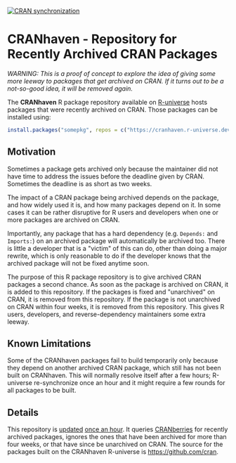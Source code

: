 [![CRAN synchronization](https://github.com/CRANhaven/cranhaven.r-universe.dev/actions/workflows/update.yml/badge.svg)](https://github.com/CRANhaven/cranhaven.r-universe.dev/actions/workflows/update.yml)

# CRANhaven - Repository for Recently Archived CRAN Packages

_WARNING: This is a proof of concept to explore the idea of giving
some more leeway to packages that get archived on CRAN. If it turns
out to be a not-so-good idea, it will be removed again._


The **CRANhaven** R package repository available on
[R-universe](https://cranhaven.r-universe.dev) hosts packages that
were recently archived on CRAN. Those packages can be installed using:

```r
install.packages("somepkg", repos = c("https://cranhaven.r-universe.dev", "https://cloud.r-project.org"))
```

## Motivation

Sometimes a package gets archived only because the maintainer did not
have time to address the issues before the deadline given by
CRAN. Sometimes the deadline is as short as two weeks.

The impact of a CRAN package being archived depends on the
package, and how widely used it is, and how many packages depend on
it. In some cases it can be rather disruptive for R users and
developers when one or more packages are archived on CRAN.

Importantly, any package that has a hard dependency (e.g. `Depends:`
and `Imports:`) on an archived package will automatically be archived
too. There is little a developer that is a "victim" of this can do,
other than doing a major rewrite, which is only reasonable to do if
the developer knows that the archived package will not be fixed
anytime soon.

The purpose of this R package repository is to give archived CRAN
packages a second chance. As soon as the package is archived on CRAN,
it is added to this repository. If the packages is fixed and
"unarchived" on CRAN, it is removed from this repository. If the
package is not unarchived on CRAN within four weeks, it is removed
from this repository. This gives R users, developers, and
reverse-dependency maintainers some extra leeway.


## Known Limitations

Some of the CRANhaven packages fail to build temporarily only because
they depend on another archived CRAN package, which still has not been
built on CRANhaven. This will normally resolve itself after a few
hours; R-universe re-synchronize once an hour and it might require a
few rounds for all packages to be built.


## Details

This repository is
[updated](https://github.com/r-universe/cranhaven/actions) [once an
hour](https://github.com/CRANhaven/cranhaven.r-universe.dev/blob/main/.github/workflows/update.yml). It
queries
[CRANberries](https://dirk.eddelbuettel.com/cranberries/cran/removed/)
for recently archived packages, ignores the ones that have been
archived for more than four weeks, or that have since be unarchived on
CRAN. The source for the packages built on the CRANhaven R-universe is
<https://github.com/cran>.



